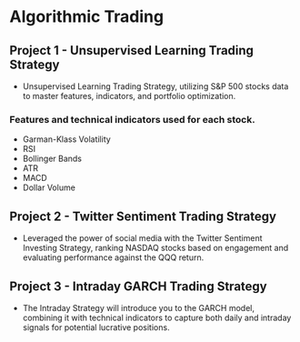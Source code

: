 # Algorithmic Trading

## Project 1 - Unsupervised Learning Trading Strategy
- Unsupervised Learning Trading Strategy, utilizing S&P 500 stocks data to master features, indicators, and portfolio optimization.
### Features and technical indicators used for each stock.
* Garman-Klass Volatility
* RSI
* Bollinger Bands
* ATR
* MACD
* Dollar Volume
## Project 2 - Twitter Sentiment Trading Strategy
- Leveraged the power of social media with the Twitter Sentiment Investing Strategy, ranking NASDAQ stocks based on engagement and evaluating performance against the QQQ return.
## Project 3 - Intraday GARCH Trading Strategy
- The Intraday Strategy will introduce you to the GARCH model, combining it with technical indicators to capture both daily and intraday signals for potential lucrative positions.
